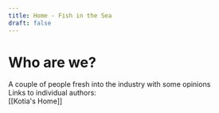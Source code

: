 ```yaml
---
title: Home - Fish in the Sea
draft: false
---
```


# Who are we?

A couple of people fresh into the industry with some opinions\
Links to individual authors:\
[[Kotia's Home]]